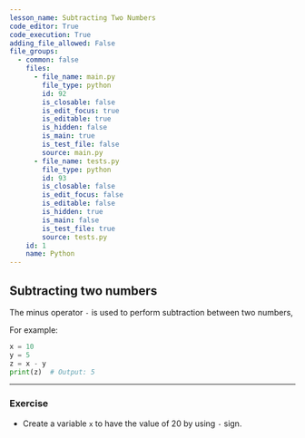 ```yaml
---
lesson_name: Subtracting Two Numbers
code_editor: True
code_execution: True
adding_file_allowed: False
file_groups:
  - common: false
    files:
      - file_name: main.py
        file_type: python
        id: 92
        is_closable: false
        is_edit_focus: true
        is_editable: true
        is_hidden: false
        is_main: true
        is_test_file: false
        source: main.py
      - file_name: tests.py
        file_type: python
        id: 93
        is_closable: false
        is_edit_focus: false
        is_editable: false
        is_hidden: true
        is_main: false
        is_test_file: true
        source: tests.py
    id: 1
    name: Python
---
```


## Subtracting two numbers

The minus operator `-` is used to perform subtraction between two numbers,

For example:

```python
x = 10
y = 5
z = x - y
print(z)  # Output: 5
```

---

### Exercise

<ul>
<li id="test-1">Create a variable <code>x</code> to have the value of 20 by using <code>-</code> sign.</li>
</ul>
